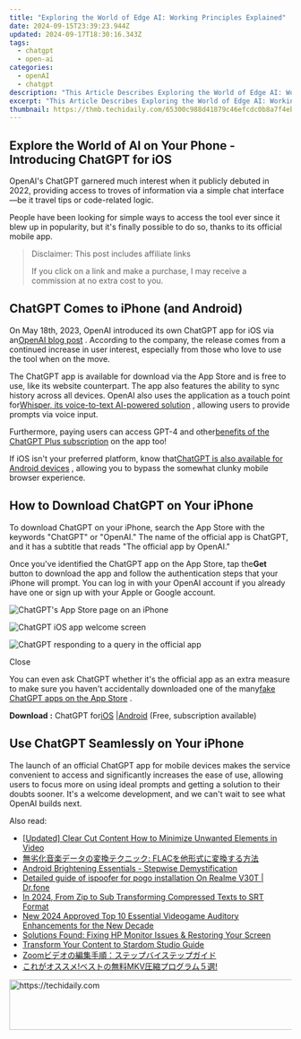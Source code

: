 ```yaml
---
title: "Exploring the World of Edge AI: Working Principles Explained"
date: 2024-09-15T23:39:23.944Z
updated: 2024-09-17T18:30:16.343Z
tags:
  - chatgpt
  - open-ai
categories:
  - openAI
  - chatgpt
description: "This Article Describes Exploring the World of Edge AI: Working Principles Explained"
excerpt: "This Article Describes Exploring the World of Edge AI: Working Principles Explained"
thumbnail: https://thmb.techidaily.com/65300c988d41879c46efcdc0b8a7f4ebdd53e06feae865a9a356c9f8b695aec3.jpg
---
```


## Explore the World of AI on Your Phone - Introducing ChatGPT for iOS

 OpenAI's ChatGPT garnered much interest when it publicly debuted in 2022, providing access to troves of information via a simple chat interface—be it travel tips or code-related logic.

 People have been looking for simple ways to access the tool ever since it blew up in popularity, but it's finally possible to do so, thanks to its official mobile app.

>  Disclaimer: This post includes affiliate links
>
>  If you click on a link and make a purchase, I may receive a commission at no extra cost to you.
>

## ChatGPT Comes to iPhone (and Android)

 On May 18th, 2023, OpenAI introduced its own ChatGPT app for iOS via an[OpenAI blog post](https://openai.com/blog/introducing-the-chatgpt-app-for-ios) . According to the company, the release comes from a continued increase in user interest, especially from those who love to use the tool when on the move.

 The ChatGPT app is available for download via the App Store and is free to use, like its website counterpart. The app also features the ability to sync history across all devices. OpenAI also uses the application as a touch point for[Whisper, its voice-to-text AI-powered solution](https://www.makeuseof.com/dictate-documents-openai-whisper/) , allowing users to provide prompts via voice input.

 Furthermore, paying users can access GPT-4 and other[benefits of the ChatGPT Plus subscription](https://www.makeuseof.com/chatgpt-plus-subscription-worth-it/) on the app too!

 If iOS isn't your preferred platform, know that[ChatGPT is also available for Android devices](https://www.makeuseof.com/chatgpt-is-now-available-on-android/) , allowing you to bypass the somewhat clunky mobile browser experience.

## How to Download ChatGPT on Your iPhone

 To download ChatGPT on your iPhone, search the App Store with the keywords "ChatGPT" or "OpenAI." The name of the official app is ChatGPT, and it has a subtitle that reads "The official app by OpenAI."

 Once you've identified the ChatGPT app on the App Store, tap the**Get** button to download the app and follow the authentication steps that your iPhone will prompt. You can log in with your OpenAI account if you already have one or sign up with your Apple or Google account.

![ChatGPT's App Store page on an iPhone](https://static1.makeuseofimages.com/wordpress/wp-content/uploads/2023/08/chatgpt-s-app-store-page-on-an-iphone.jpg)

![ChatGPT iOS app welcome screen](https://static1.makeuseofimages.com/wordpress/wp-content/uploads/2023/08/chatgpt-ios-app-welcome-screen.jpg)

![ChatGPT responding to a query in the official app](https://static1.makeuseofimages.com/wordpress/wp-content/uploads/2023/08/chatgpt-responding-to-a-query-in-the-official-app.jpg)

Close

 You can even ask ChatGPT whether it's the official app as an extra measure to make sure you haven't accidentally downloaded one of the many[fake ChatGPT apps on the App Store](https://www.makeuseof.com/how-to-spot-fake-chatgpt-app-on-apple-app-store/) .

**Download** **:** ChatGPT for[iOS](http://apps.apple.com/app/openai-chatgpt/id6448311069) |[Android](https://www.anrdoezrs.net/links/7251228/type/dlg/sid/UUmuoUeUpU2025542/https://play.google.com/store/apps/details?id=com.openai.chatgpt&hl=en&gl=US) (Free, subscription available)

## Use ChatGPT Seamlessly on Your iPhone

 The launch of an official ChatGPT app for mobile devices makes the service convenient to access and significantly increases the ease of use, allowing users to focus more on using ideal prompts and getting a solution to their doubts sooner. It's a welcome development, and we can't wait to see what OpenAI builds next.

<ins class="adsbygoogle"
     style="display:block"
     data-ad-format="autorelaxed"
     data-ad-client="ca-pub-7571918770474297"
     data-ad-slot="1223367746"></ins>

<ins class="adsbygoogle"
     style="display:block"
     data-ad-client="ca-pub-7571918770474297"
     data-ad-slot="8358498916"
     data-ad-format="auto"
     data-full-width-responsive="true"></ins>

<span class="atpl-alsoreadstyle">Also read:</span>
<div><ul>
<li><a href="https://youtube-video-recordings.techidaily.com/updated-clear-cut-content-how-to-minimize-unwanted-elements-in-video/"><u>[Updated] Clear Cut Content How to Minimize Unwanted Elements in Video</u></a></li>
<li><a href="https://tech-hub.techidaily.com/1726028697985-flac/"><u>無劣化音楽データの変換テクニック: FLACを他形式に変換する方法</u></a></li>
<li><a href="https://extra-lessons.techidaily.com/android-brightening-essentials-stepwise-demystification/"><u>Android Brightening Essentials - Stepwise Demystification</u></a></li>
<li><a href="https://pokemon-go-android.techidaily.com/detailed-guide-of-ispoofer-for-pogo-installation-on-realme-v30t-drfone-by-drfone-virtual-android/"><u>Detailed guide of ispoofer for pogo installation On Realme V30T | Dr.fone</u></a></li>
<li><a href="https://some-techniques.techidaily.com/in-2024-from-zip-to-sub-transforming-compressed-texts-to-srt-format/"><u>In 2024, From Zip to Sub Transforming Compressed Texts to SRT Format</u></a></li>
<li><a href="https://voice-adjusting.techidaily.com/new-2024-approved-top-10-essential-videogame-auditory-enhancements-for-the-new-decade/"><u>New 2024 Approved Top 10 Essential Videogame Auditory Enhancements for the New Decade</u></a></li>
<li><a href="https://win-able.techidaily.com/solutions-found-fixing-hp-monitor-issues-and-restoring-your-screen/"><u>Solutions Found: Fixing HP Monitor Issues & Restoring Your Screen</u></a></li>
<li><a href="https://youtube-video-recordings.techidaily.com/transform-your-content-to-stardom-studio-guide/"><u>Transform Your Content to Stardom Studio Guide</u></a></li>
<li><a href="https://tech-hub.techidaily.com/1726029020753-zoom/"><u>Zoomビデオの編集手順：ステップバイステップガイド</u></a></li>
<li><a href="https://tech-hub.techidaily.com/1726027427553-mkv/"><u>これがオススメ!ベストの無料MKV圧縮プログラム５選!</u></a></li>
</ul></div>

<!-- affiliate ads begin -->
<a href="https://bluettieu.pxf.io/c/5597632/2141676/17091" target="_top" id="2141676">
  <img src="//a.impactradius-go.com/display-ad/17091-2141676" border="0" alt="https://techidaily.com" width="728" height="90"/>
</a>
<img height="0" width="0" src="https://bluettieu.pxf.io/i/5597632/2141676/17091" style="position:absolute;visibility:hidden;" border="0" />
<!-- affiliate ads end -->

